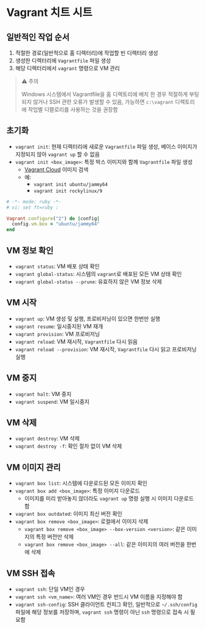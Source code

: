 # Vagrant 치트 시트

## 일반적인 작업 순서

1. 적절한 경로(일반적으로 홈 디렉터리)에 작업할 빈 디렉터리 생성
2. 생성한 디렉터리에 `Vagrantfile` 파일 생성
3. 해당 디렉터리에서 `vagrant` 명령으로 VM 관리

> ⚠️ 주의
> 
> Windows 시스템에서 Vagrantfile을 홈 디렉토리에 배치 한 경우 적절하게 부팅되지 않거나 SSH 관련 오류가 발생할 수 있음, 가능하면 `c:\vagrant` 디렉토리에 작업별 디렡로리를 사용하는 것을 권장함

## 초기화

- `vagrant init`: 현재 디렉터리에 새로운 `Vagrantfile` 파일 생성, 베이스 이미지가 지정되지 않아 `vagrant up` 할 수 없음
- `vagrant init <box_image>`: 특정 박스 이미지와 함께 `Vagrantfile` 파일 생성
  - [Vagrant Cloud](https://app.vagrantup.com/boxes/search) 이미지 검색
  - 예:
    - `vagrant init ubuntu/jammy64`
    - `vagrant init rockylinux/9`

```ruby
# -*- mode: ruby -*-
# vi: set ft=ruby :

Vagrant.configure("2") do |config|
  config.vm.box = "ubuntu/jammy64"
end
```

## VM 정보 확인

- `vagrant status`: VM 배포 상태 확인
- `vagrant global-status`: 시스템의 `vagrant`로 배포된 모든 VM 상태 확인
- `vagrant global-status --prune`: 유효하지 않은 VM 정보 삭제

## VM 시작

- `vagrant up`: VM 생성 및 실행, 프로비저닝이 있으면 한번만 실행
- `vagrant resume`: 일시중지된 VM 재개
- `vagrant provision`: VM 프로비저닝
- `vagrant reload`: VM 재시작, `Vagrantfile` 다시 읽음
- `vagrant reload --provision`: VM 재시작, `Vagrantfile` 다시 읽고 프로비저닝 실행



## VM 중지

- `vagrant halt`: VM 중지
- `vagrant suspend`: VM 일시중지

## VM 삭제

- `vagrant destroy`: VM 삭제
- `vagrant destroy -f`: 확인 절차 없이 VM 삭제

## VM 이미지 관리

- `vagrant box list`: 시스템에 다운로드된 모든 이미지 확인
- `vagrant box add <box_image>`: 특정 이미지 다운로드
  - 이미지를 미리 받아놓지 않더라도 `vagrant up` 명령 실행 시 이미지 다운로드 함
- `vagrant box outdated`: 이미지 최신 버전 확인
- `vagrant box remove <box_image>`: 로컬에서 이미지 삭제
  - `vagrant box remove <box_image> --box-version <version>`: 같은 이미지의 특정 버전만 삭제
  - `vagrant box remove <box_image> --all`: 같은 이미지의 여러 버전을 한번에 삭제

## VM SSH 접속

- `vagrant ssh`: 단일 VM인 경우
- `vagrant ssh <vm_name>`: 여러 VM인 경우 반드시 VM 이름을 지정해야 함
- `vagrant ssh-config`: SSH 클라이언트 컨피그 확인, 일반적으로 `~/.ssh/config` 파일에 해당 정보를 저장하며, `vagrant ssh` 명령이 아닌 `ssh` 명령으로 접속 시 필요함
